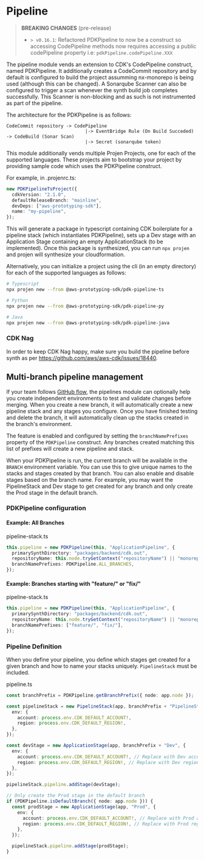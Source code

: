 # Pipeline

> **BREAKING CHANGES** (pre-release)
>
> - `> v0.16.1`: Refactored PDKPipeline to now be a construct so accessing CodePipeline methods now requires accessing a public codePipeline property i.e: `pdkPipeline.codePipeline.XXX`

The pipeline module vends an extension to CDK's CodePipeline construct, named PDKPipeline. It additionally creates a CodeCommit repository and by default is configured to build the project assumming nx-monorepo is being used (although this can be changed). A Sonarqube Scanner can also be configured to trigger a scan whenever the synth build job completes successfully. This Scanner is non-blocking and as such is not instrumented as part of the pipeline.

The architecture for the PDKPipeline is as follows:

```
CodeCommit repository -> CodePipeline
                             |-> EventBridge Rule (On Build Succeded) -> CodeBuild (Sonar Scan)
                             |-> Secret (sonarqube token)
```

This module additionally vends multiple Projen Projects, one for each of the supported languages. These projects aim to bootstrap your project by providing sample code which uses the PDKPipeline construct.

For example, in .projenrc.ts:

```ts
new PDKPipelineTsProject({
  cdkVersion: "2.1.0",
  defaultReleaseBranch: "mainline",
  devDeps: ["aws-prototyping-sdk"],
  name: "my-pipeline",
});
```

This will generate a package in typescript containing CDK boilerplate for a pipeline stack (which instantiates PDKPipeline), sets up a Dev stage with an Application Stage containing an empty ApplicationStack (to be implemented). Once this package is synthesized, you can run `npx projen` and projen will synthesize your cloudformation.

Alternatively, you can initialize a project using the cli (in an empty directory) for each of the supported languages as follows:

```bash
# Typescript
npx projen new --from @aws-prototyping-sdk/pdk-pipeline-ts
```

```bash
# Python
npx projen new --from @aws-prototyping-sdk/pdk-pipeline-py
```

```bash
# Java
npx projen new --from @aws-prototyping-sdk/pdk-pipeline-java
```

### CDK Nag

In order to keep CDK Nag happy, make sure you build the pipeline before synth as per https://github.com/aws/aws-cdk/issues/18440.

## Multi-branch pipeline management

If your team follows [GitHub flow](https://docs.github.com/en/get-started/quickstart/github-flow), the pipelines module can optionally help you create independent environments to test and validate changes before merging. When you create a new branch, it will automatically create a new pipeline stack and any stages you configure. Once you have finished testing and delete the branch, it will automatically clean up the stacks created in the branch's environment.

The feature is enabled and configured by setting the `branchNamePrefixes` property of the `PDKPipeline` construct. Any branches created matching this list of prefixes will create a new pipeline and stack.

When your PDKPipeline is run, the current branch will be available in the `BRANCH` environment variable. You can use this to give unique names to the stacks and stages created by that branch. You can also enable and disable stages based on the branch name. For example, you may want the PipelineStack and Dev stage to get created for any branch and only create the Prod stage in the default branch.

### PDKPipeline configuration

#### Example: All Branches

pipeline-stack.ts

```ts
this.pipeline = new PDKPipeline(this, "ApplicationPipeline", {
  primarySynthDirectory: "packages/backend/cdk.out",
  repositoryName: this.node.tryGetContext("repositoryName") || "monorepo",
  branchNamePrefixes: PDKPipeline.ALL_BRANCHES,
});
```

#### Example: Branches starting with "feature/" or "fix/"

pipeline-stack.ts

```ts
this.pipeline = new PDKPipeline(this, "ApplicationPipeline", {
  primarySynthDirectory: "packages/backend/cdk.out",
  repositoryName: this.node.tryGetContext("repositoryName") || "monorepo",
  branchNamePrefixes: ["feature/", "fix/"],
});
```

### Pipeline Definition

When you define your pipeline, you define which stages get created for a given branch and how to name your stacks uniquely. `PipelineStack` must be included.

pipeline.ts

```ts
const branchPrefix = PDKPipeline.getBranchPrefix({ node: app.node });

const pipelineStack = new PipelineStack(app, branchPrefix + "PipelineStack", {
  env: {
    account: process.env.CDK_DEFAULT_ACCOUNT!,
    region: process.env.CDK_DEFAULT_REGION!,
  },
});

const devStage = new ApplicationStage(app, branchPrefix + "Dev", {
  env: {
    account: process.env.CDK_DEFAULT_ACCOUNT!, // Replace with Dev account
    region: process.env.CDK_DEFAULT_REGION!, // Replace with Dev region
  },
});

pipelineStack.pipeline.addStage(devStage);

// Only create the Prod stage in the default branch
if (PDKPipeline.isDefaultBranch({ node: app.node })) {
  const prodStage = new ApplicationStage(app, "Prod", {
    env: {
      account: process.env.CDK_DEFAULT_ACCOUNT!, // Replace with Prod account
      region: process.env.CDK_DEFAULT_REGION!, // Replace with Prod region
    },
  });

  pipelineStack.pipeline.addStage(prodStage);
}
```
